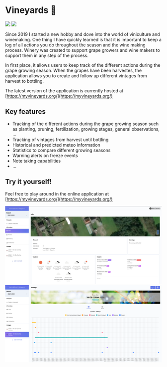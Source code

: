 # Vineyards 🍇
![](https://img.shields.io/badge/Ionic-3880FF?style=for-the-badge&logo=ionic&logoColor=white) ![](https://img.shields.io/github/last-commit/janssenbrm/winery?style=for-the-badge)

Since 2019 I started a new hobby and dove into the world of viniculture and winemaking. One thing I have quickly learned is that it is important to keep a log of all actions you do throughout the season and the wine making process. Winery was created to support grape growers and wine makers to support them in any step of the process.

In first place, it allows users to keep track of the different actions during the grape growing season. When the grapes have been harvestes, the application allows you to create and follow up different vintages from harvest to bottling.

The latest version of the application is currently hosted at [https://myvineyards.org/](https://myvineyards.org/)

## Key features
* Tracking of the different actions during the grape growing season such as planting, pruning, fertilization, growing stages, general observations, ...
* Tracking of vintages from harvest until bottling
* Historical and predicted meteo information
* Statistics to compare different growing seasons
* Warning alerts on freeze events
* Note taking capabilities
* ...

## Try it yourself!
Feel free to play around in the online application at [https://myvineyards.org/](https://myvineyards.org/)

![](https://github.com/JanssenBrm/vineyards/blob/master/screenshots/info.jpg?raw=true)
![](https://github.com/JanssenBrm/vineyards/blob/master/screenshots/vinetage.png?raw=true)

